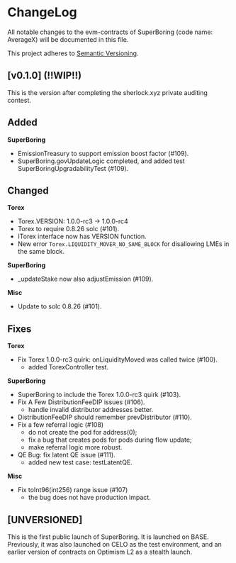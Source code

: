 ChangeLog
=========

All notable changes to the evm-contracts of SuperBoring (code name: AverageX) will be documented in this file.

This project adheres to [Semantic Versioning](https://semver.org/spec/v2.0.0.html).

## [v0.1.0] (!!WIP!!)

This is the version after completing the sherlock.xyz private auditing contest.

## Added

**SuperBoring**

- EmissionTreasury to support emission boost factor (#109).
- SuperBoring.govUpdateLogic completed, and added test SuperBoringUpgradabilityTest (#109).

## Changed

**Torex**

- Torex.VERSION: 1.0.0-rc3 -> 1.0.0-rc4
- Torex to require 0.8.26 solc (#101).
- ITorex interface now has VERSION function.
- New error `Torex.LIQUIDITY_MOVER_NO_SAME_BLOCK` for disallowing LMEs in the same block.

**SuperBoring**

- _updateStake now also adjustEmission (#109).

**Misc**

- Update to solc 0.8.26 (#101).

## Fixes

**Torex**

- Fix Torex 1.0.0-rc3 quirk: onLiquidityMoved was called twice (#100).
  - added TorexController test.

**SuperBoring**

- SuperBoring to include the Torex 1.0.0-rc3 quirk (#103).
- Fix A Few DistributionFeeDIP issues (#106).
  - handle invalid distributor addresses better.
- DistributionFeeDIP should remember prevDistributor (#110).
- Fix a few referral logic (#108)
  - do not create the pod for address(0);
  - fix a bug that creates pods for pods during flow update;
  - make referral logic more robust.
- QE Bug: fix latent QE issue (#111).
  - added new test case: testLatentQE.

**Misc**

- Fix toInt96(int256) range issue (#107)
  - the bug does not have production impact.

## [UNVERSIONED]

This is the first public launch of SuperBoring. It is launched on BASE. Previously, it was also launched on CELO as the
test environment, and an earlier version of contracts on Optimism L2 as a stealth launch.

